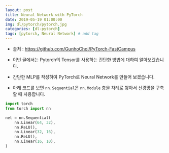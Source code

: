 ```yaml
---
layout: post
title: Neural Network with PyTorch
date: 2019-05-19 01:00:00
img: dl/pytorch/pytorch.jpg
categories: [dl-pytorch] 
tags: [pytorch, Neural Network] # add tag
---
```


+ 출처 : https://github.com/GunhoChoi/PyTorch-FastCampus
+ 이번 글에서는 Pytorch의 Tensor를 사용하는 간단한 방법에 대하여 알아보겠습니다.

+ 간단한 MLP를 작성하여 PyTorch로 Neural Network를 만들어 보겠습니다.
+ 아래 코드를 보면 `nn.Sequential`은 `nn.Module` 층을 차례로 쌓아서 신경망을 구축할 때 사용합니다. 

```python
import torch
from torch import nn

net = nn.Sequential(
    nn.Linear(64, 32),
    nn.ReLU(),
    nn.Linear(32, 16),
    nn.ReLU(),
    nn.Linear(16, 10),
)
``` 

<br>